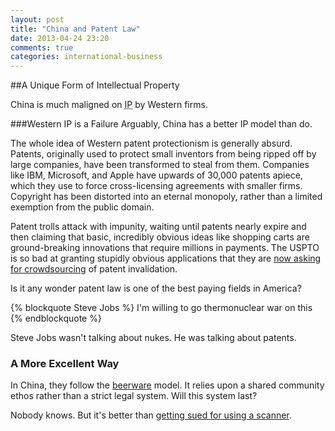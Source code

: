 ```yaml
---
layout: post
title: "China and Patent Law"
date: 2013-04-24 23:20
comments: true
categories: international-business
---
```


##A Unique Form of Intellectual Property

China is much maligned on <abbr title="Intellectual Property">IP</abbr> by Western firms.

###Western IP is a Failure
Arguably, China has a better IP model than do.
<!--more-->
The whole idea of Western patent protectionism is generally absurd. 
Patents, originally used to protect small inventors from being ripped off by large companies, have been transformed to steal from them.
 Companies like IBM, Microsoft, and Apple have upwards of 30,000 patents apiece, which they use to force cross-licensing agreements with smaller firms. 
 Copyright has been distorted into an eternal monopoly, rather than a limited exemption from the public domain.
 
 Patent trolls attack with impunity, waiting until patents nearly expire and then claiming that basic, incredibly obvious ideas like shopping carts are ground-breaking innovations that require millions in payments. The USPTO is so bad at granting stupidly obvious applications that they are [now asking for crowdsourcing](http://www.bbc.co.uk/news/technology-19672986) of patent invalidation.
 
 Is it any wonder patent law is one of the best paying fields in America?

{% blockquote Steve Jobs %}
I'm willing to go thermonuclear war on this
{% endblockquote %}

Steve Jobs wasn't talking about nukes. He was talking about patents.

### A More Excellent Way

In China, they follow the [beerware](http://en.wikipedia.org/wiki/Beerware) model. It relies upon a shared community ethos rather than a strict legal system. Will this system last?

Nobody knows. But it's better than [getting sued for using a scanner](http://arstechnica.com/tech-policy/2013/04/meet-the-nice-guy-lawyers-who-want-1000-per-worker-for-using-scanners/).
